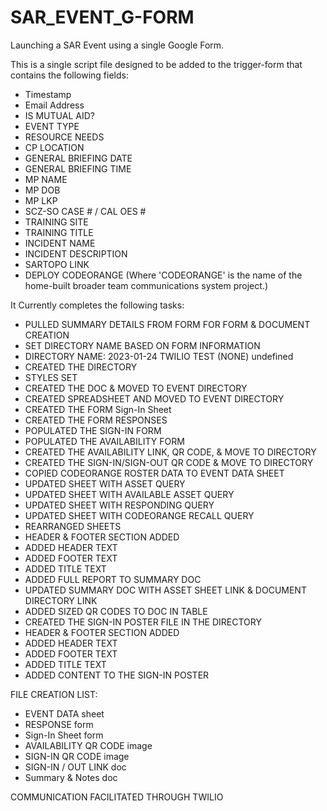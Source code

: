 # SAR_EVENT_G-FORM
Launching a SAR Event using a single Google Form.

This is a single script file designed to be added to the trigger-form that contains the following fields:
* Timestamp
* Email Address
* IS MUTUAL AID?
* EVENT TYPE
* RESOURCE NEEDS
* CP LOCATION
* GENERAL BRIEFING DATE
* GENERAL BRIEFING TIME
* MP NAME
* MP DOB
* MP LKP
* SCZ-SO CASE # / CAL OES #
* TRAINING SITE
* TRAINING TITLE
* INCIDENT NAME
* INCIDENT DESCRIPTION
* SARTOPO LINK
* DEPLOY CODEORANGE (Where 'CODEORANGE' is the name of the home-built broader team communications system project.)

It Currently completes the following tasks:
* PULLED SUMMARY DETAILS FROM FORM FOR FORM & DOCUMENT CREATION
* SET DIRECTORY NAME BASED ON FORM INFORMATION
* DIRECTORY NAME: 2023-01-24 TWILIO TEST (NONE) undefined
* CREATED THE DIRECTORY
* STYLES SET
* CREATED THE DOC & MOVED TO EVENT DIRECTORY
* CREATED SPREADSHEET AND MOVED TO EVENT DIRECTORY
* CREATED THE FORM Sign-In Sheet
* CREATED THE FORM RESPONSES
* POPULATED THE SIGN-IN FORM
* POPULATED THE AVAILABILITY FORM
* CREATED THE AVAILABILITY LINK, QR CODE, & MOVE TO DIRECTORY
* CREATED THE SIGN-IN/SIGN-OUT QR CODE & MOVE TO DIRECTORY
* COPIED CODEORANGE ROSTER DATA TO EVENT DATA SHEET
* UPDATED SHEET WITH ASSET QUERY
* UPDATED SHEET WITH AVAILABLE ASSET QUERY
* UPDATED SHEET WITH RESPONDING QUERY
* UPDATED SHEET WITH CODEORANGE RECALL QUERY
* REARRANGED SHEETS
* HEADER & FOOTER SECTION ADDED
* ADDED HEADER TEXT
* ADDED FOOTER TEXT
* ADDED TITLE TEXT
* ADDED FULL REPORT TO SUMMARY DOC
* UPDATED SUMMARY DOC WITH ASSET SHEET LINK & DOCUMENT DIRECTORY LINK
* ADDED SIZED QR CODES TO DOC IN TABLE
* CREATED THE SIGN-IN POSTER FILE IN THE DIRECTORY
* HEADER & FOOTER SECTION ADDED
* ADDED HEADER TEXT
* ADDED FOOTER TEXT
* ADDED TITLE TEXT
* ADDED CONTENT TO THE SIGN-IN POSTER

FILE CREATION LIST:
* EVENT DATA sheet
* RESPONSE form
* Sign-In Sheet form
* AVAILABILITY QR CODE image
* SIGN-IN QR CODE image
* SIGN-IN / OUT LINK doc
* Summary & Notes doc

COMMUNICATION FACILITATED THROUGH TWILIO
